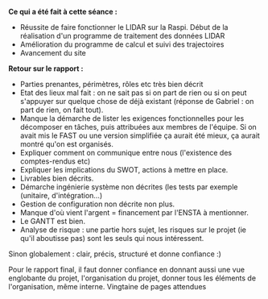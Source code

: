 **Ce qui a été fait à cette séance :**
* Réussite de faire fonctionner le LIDAR sur la Raspi. Début de la réalisation d'un programme de traitement des données LIDAR
* Amélioration du programme de calcul et suivi des trajectoires
* Avancement du site

**Retour sur le rapport :**
* Parties prenantes, périmètres, rôles etc très bien décrit
* Etat des lieux mal fait : on ne sait pas si  on part de rien ou si on peut s'appuyer sur quelque chose de déjà existant (réponse de Gabriel : on part de rien, on fait tout).
* Manque la démarche de lister les exigences fonctionnelles pour les décomposer en tâches, puis attribuées aux membres de l'équipe. Si on avait mis le FAST ou une version simplifiée ça aurait été mieux, ça aurait montré qu'on est organisés. 
* Expliquer comment on communique entre nous (l'existence des comptes-rendus etc)
* Expliquer les implications du SWOT, actions à mettre en place.
* Livrables bien décrits.
* Démarche ingénierie système non décrites (les tests par exemple (unitaire, d'intégration…)
* Gestion de configuration non décrite non plus.
* Manque d'où vient l'argent = financement par l'ENSTA à mentionner.
* Le GANTT est bien.
* Analyse de risque : une partie hors sujet, les risques sur le projet (ie qu'il aboutisse pas) sont les seuls qui nous intéressent.

Sinon globalement : clair, précis, structuré et donne confiance :)

Pour le rapport final, il faut donner confiance en donnant aussi une vue englobante du projet, l'organisation du projet, donner tous les éléments de l'organisation, même interne. Vingtaine de pages attendues